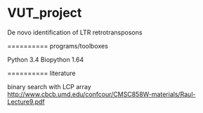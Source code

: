 VUT_project
===========

De novo identification of LTR retrotransposons

==========
programs/toolboxes

Python 3.4
Biopython 1.64

==========
literature

binary search with LCP array
http://www.cbcb.umd.edu/confcour/CMSC858W-materials/Raul-Lecture9.pdf